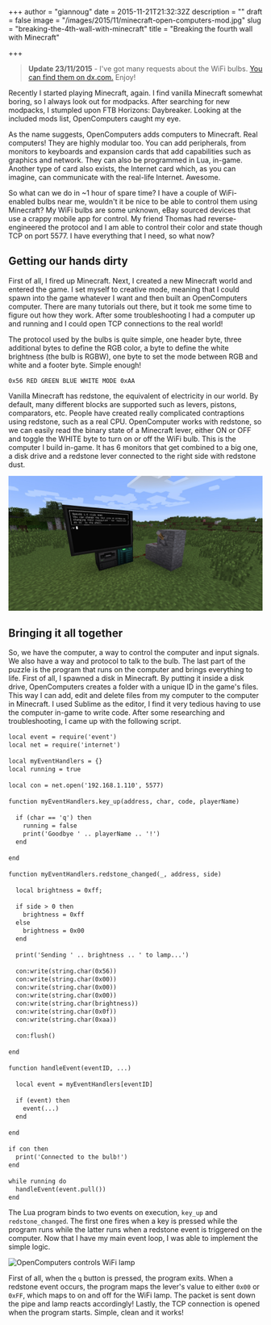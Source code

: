 +++
author = "giannoug"
date = 2015-11-21T21:32:32Z
description = ""
draft = false
image = "/images/2015/11/minecraft-open-computers-mod.jpg"
slug = "breaking-the-4th-wall-with-minecraft"
title = "Breaking the fourth wall with Minecraft"

+++


> **Update 23/11/2015** - I've got many requests about the WiFi bulbs. [You can find them on dx.com.](http://www.dx.com/p/e27-7w-550lm-rgbw-15-led-smart-phone-wi-fi-music-control-color-temperature-light-bulb-855-240v-280632?Utm_rid=30344541&Utm_source=affiliate) Enjoy!

Recently I started playing Minecraft, again. I find vanilla Minecraft somewhat boring, so I always look out for modpacks. After searching for new modpacks, I stumpled upon FTB Horizons: Daybreaker. Looking at the included mods list, OpenComputers caught my eye.

As the name suggests, OpenComputers adds computers to Minecraft. Real computers! They are highly modular too. You can add peripherals, from monitors to keyboards and expansion cards that add capabilities such as graphics and network. They can also be programmed in Lua, in-game. Another type of card also exists, the Internet card which, as you can imagine, can communicate with the real-life Internet. Awesome.

So what can we do in ~1 hour of spare time? I have a couple of WiFi-enabled bulbs near me, wouldn't it be nice to be able to control them using Minecraft? My WiFi bulbs are some unknown, eBay sourced devices that use a crappy mobile app for control. My friend Thomas had reverse-engineered the protocol and I am able to control their color and state though TCP on port 5577. I have everything that I need, so what now?

## Getting our hands dirty

First of all, I fired up Minecraft. Next, I created a new Minecraft world and entered the game. I set myself to creative mode, meaning that I could spawn into the game whatever I want and then built an OpenComputers computer. There are many tutorials out there, but it took me some time to figure out how they work. After some troubleshooting I had a computer up and running and I could open TCP connections to the real world!

The protocol used by the bulbs is quite simple, one header byte, three additional bytes to define the RGB color, a byte to define the white brightness (the bulb is RGBW), one byte to set the mode between RGB and white and a footer byte. Simple enough!

    0x56 RED GREEN BLUE WHITE MODE 0xAA

Vanilla Minecraft has redstone, the equivalent of electricity in our world. By default, many different blocks are supported such as levers, pistons, comparators, etc. People have created really complicated contraptions using redstone, such as a real CPU. OpenComputer works with redstone, so we can easily read the binary state of a Minecraft lever, either ON or OFF and toggle the WHITE byte to turn on or off the WiFi bulb. This is the computer I build in-game. It has 6 monitors that get combined to a big one, a disk drive and a redstone lever connected to the right side with redstone dust.

![OpenComputers computer](/images/2015/11/breaking-the-4th-wall-with-minecraft.jpg)

## Bringing it all together
So, we have the computer, a way to control the computer and input signals. We also have a way and protocol to talk to the bulb. The last part of the puzzle is the program that runs on the computer and brings everything to life. First of all, I spawned a disk in Minecraft. By putting it inside a disk drive, OpenComputers creates a folder with a unique ID in the game's files. This way I can add, edit and delete files from my computer to the computer in Minecraft. I used Sublime as the editor, I find it very tedious having to use the computer in-game to write code. After some researching and troubleshooting, I came up with the following script.

```
local event = require('event')
local net = require('internet')

local myEventHandlers = {}
local running = true

local con = net.open('192.168.1.110', 5577)

function myEventHandlers.key_up(address, char, code, playerName)

  if (char == 'q') then
    running = false
    print('Goodbye ' .. playerName .. '!')
  end

end

function myEventHandlers.redstone_changed(_, address, side)

  local brightness = 0xff;

  if side > 0 then
    brightness = 0xff
  else
    brightness = 0x00
  end

  print('Sending ' .. brightness .. ' to lamp...')

  con:write(string.char(0x56))
  con:write(string.char(0x00))
  con:write(string.char(0x00))
  con:write(string.char(0x00))
  con:write(string.char(brightness))
  con:write(string.char(0x0f))
  con:write(string.char(0xaa))

  con:flush()

end

function handleEvent(eventID, ...)

  local event = myEventHandlers[eventID]

  if (event) then
    event(...)
  end

end

if con then
  print('Connected to the bulb!')
end

while running do
  handleEvent(event.pull())
end
```

The Lua program binds to two events on execution, `key_up` and `redstone_changed`. The first one fires when a key is pressed while the program runs while the latter runs when a redstone event is triggered on the computer. Now that I have my main event loop, I was able to implement the simple logic.

![OpenComputers controls WiFi lamp](http://i.imgur.com/UGfoHPM.gif)

First of all, when the `q` button is pressed, the program exits. When a redstone event occurs, the program maps the lever's value to either `0x00` or `0xFF`, which maps to on and off for the WiFi lamp. The packet is sent down the pipe and lamp reacts accordingly! Lastly, the TCP connection is opened when the program starts. Simple, clean and it works!

